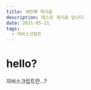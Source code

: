 ```yaml
---
title: 세번째 게시글
description: 테스트 게시글 입니다.
date: 2021-05-11
tags:
  - 자바스크립트
---
```


# hello?

자바스크립트란...?
